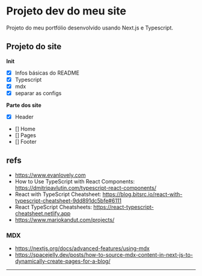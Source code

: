 # Projeto dev do meu site

Projeto do meu portfólio desenvolvido usando Next.js e Typescript.

## Projeto do site

**Init**
- [x] Infos básicas do README
- [x] Typescript
- [x] mdx
- [x] separar as configs

**Parte dos site**
- [x] Header
- [] Home
- [] Pages
- [] Footer



## refs

- https://www.evanlovely.com
- How to Use TypeScript with React Components: https://dmitripavlutin.com/typescript-react-components/
- React with TypeScript Cheatsheet: https://blog.bitsrc.io/react-with-typescript-cheatsheet-9dd891dc5bfe#6111
- React TypeScript Cheatsheets: https://react-typescript-cheatsheet.netlify.app
- https://www.mariokandut.com/projects/

### MDX
- https://nextjs.org/docs/advanced-features/using-mdx
- https://spacejelly.dev/posts/how-to-source-mdx-content-in-next-js-to-dynamically-create-pages-for-a-blog/
-----------------------------------------------------------------------------
